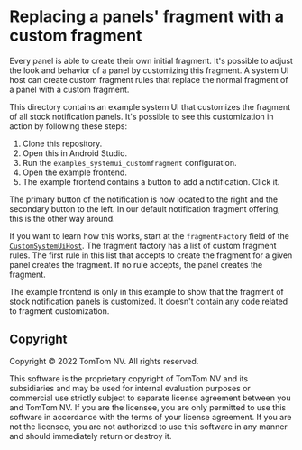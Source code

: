 # Replacing a panels' fragment with a custom fragment

Every panel is able to create their own initial fragment. It's possible to adjust the look and
behavior of a panel by customizing this fragment. A system UI host can create custom fragment rules
that replace the normal fragment of a panel with a custom fragment.

This directory contains an example system UI that customizes the fragment of all stock notification
panels. It's possible to see this customization in action by following these steps:
1. Clone this repository.
2. Open this in Android Studio.
3. Run the `examples_systemui_customfragment` configuration.
4. Open the example frontend.
5. The example frontend contains a button to add a notification. Click it.

The primary button of the notification is now located to the right and the secondary button to the
left. In our default notification fragment offering, this is the other way around.

If you want to learn how this works, start at the `fragmentFactory` field of the
[`CustomSystemUiHost`](https://github.com/tomtom-international/tomtom-digital-cockpit-sdk-examples/blob/main/examples/systemui/customfragment/src/main/kotlin/com/example/ivi/example/systemui/customfragment/systemui/CustomSystemUiHost.kt).
The fragment factory has a list of custom fragment rules. The first rule in this list that accepts
to create the fragment for a given panel creates the fragment. If no rule accepts, the panel creates
the fragment.

The example frontend is only in this example to show that the fragment of stock notification panels
is customized. It doesn't contain any code related to fragment customization.

## Copyright

Copyright © 2022 TomTom NV. All rights reserved.

This software is the proprietary copyright of TomTom NV and its subsidiaries and may be
used for internal evaluation purposes or commercial use strictly subject to separate
license agreement between you and TomTom NV. If you are the licensee, you are only permitted
to use this software in accordance with the terms of your license agreement. If you are
not the licensee, you are not authorized to use this software in any manner and should
immediately return or destroy it.
